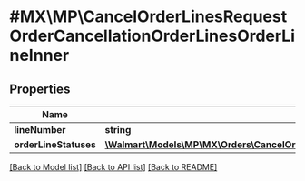 # #MX\MP\CancelOrderLinesRequestOrderCancellationOrderLinesOrderLineInner

## Properties

Name | Type | Description | Notes
------------ | ------------- | ------------- | -------------
**lineNumber** | **string** |  | [optional]
**orderLineStatuses** | [**\Walmart\Models\MP\MX\Orders\CancelOrderLinesRequestOrderCancellationOrderLinesOrderLineInnerOrderLineStatuses**](CancelOrderLinesRequestOrderCancellationOrderLinesOrderLineInnerOrderLineStatuses.md) |  | [optional]


[[Back to Model list]](../) [[Back to API list]](../../Api/MX/MP) [[Back to README]](../../README.md)
